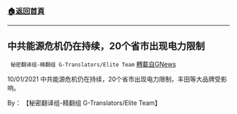 ###  [:house:返回首頁](https://github.com/ourhimalayas/txt)
---


## 中共能源危机仍在持续，20个省市出现电力限制
` 秘密翻译组-精翻组 G-Translators/Elite Team` [轉載自GNews](https://gnews.org/zh-hans/1570783/)

10/01/2021 中共能源危机仍在持续，20个省市出现电力限制，丰田等大品牌受影响。

By： 【秘密翻译组-精翻组 G-Translators/Elite Team】
